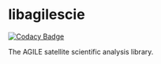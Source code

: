 libagilescie
===========

[![Codacy Badge](https://api.codacy.com/project/badge/Grade/d87333cabd1d40f8a1de537b6c878905)](https://app.codacy.com/app/bulgarelli/libagilesci_2?utm_source=github.com&utm_medium=referral&utm_content=AGILESCIENCE/libagilesci&utm_campaign=Badge_Grade_Dashboard)

The AGILE satellite scientific analysis library.
